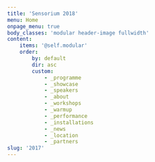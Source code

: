 ```yaml
---
title: 'Sensorium 2018'
menu: Home
onpage_menu: true
body_classes: 'modular header-image fullwidth'
content:
    items: '@self.modular'
    order:
        by: default
        dir: asc
        custom:
            - _programme
            - _showcase
            - _speakers
            - _about
            - _workshops
            - _warmup
            - _performance
            - _installations
            - _news
            - _location
            - _partners
slug: '2017'
---
```


